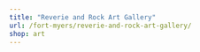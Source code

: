 ```yaml
---
title: "Reverie and Rock Art Gallery"
url: /fort-myers/reverie-and-rock-art-gallery/
shop: art
---
```

